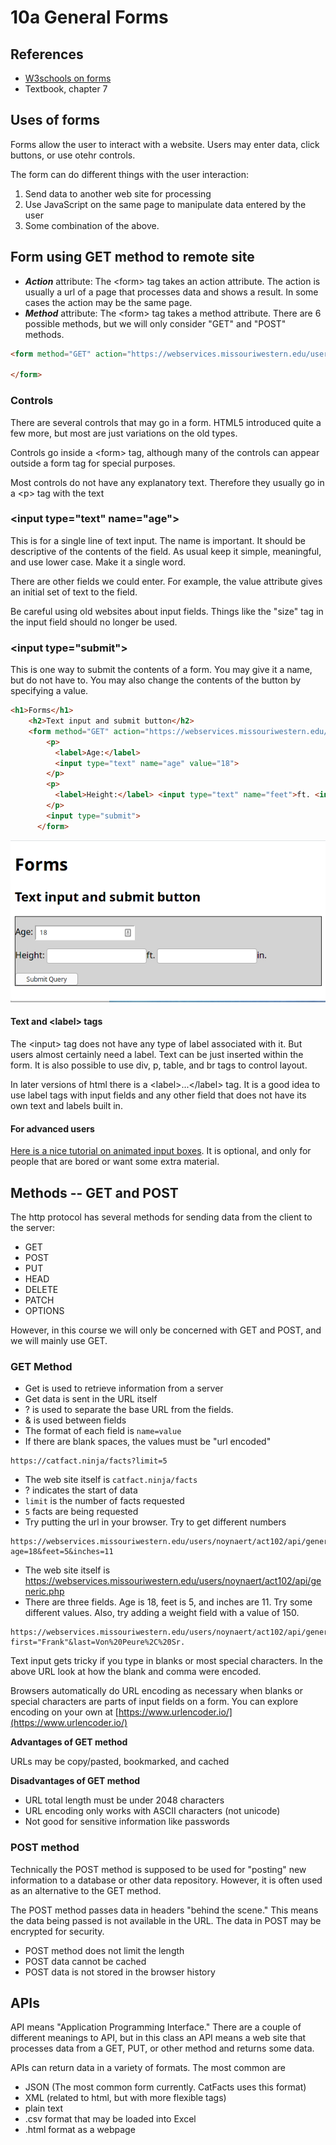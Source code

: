# 10a General Forms

## References

* [W3schools on forms](https://www.w3schools.com/html/html_forms.asp)
* Textbook, chapter 7

## Uses of forms

Forms allow the user to interact with a website. Users may enter data, click buttons, or use otehr controls.

The form can do different things with the user interaction:

1. Send data to another web site for processing
2. Use JavaScript on the same page to manipulate data entered by the user
3. Some combination of the above.

## Form using GET method to remote site

* ***Action*** attribute: The &lt;form> tag takes an action attribute.  The action is usually a url of a page that processes data and shows a result.  In some cases the action may be the same page.
* ***Method*** attribute: The &lt;form> tag takes a method attribute.  There are 6 possible methods, but we will only consider "GET" and "POST" methods.  

```html
<form method="GET" action="https://webservices.missouriwestern.edu/users/noynaert/act102/api/generic.php">

</form>
```

### Controls

There are several controls that may go in a form.  HTML5 introduced quite a few more, but most are just variations on the old types.

Controls go inside a &lt;form> tag, although many of the controls can appear outside a form tag for special purposes.

Most controls do not have any explanatory text.  Therefore they usually go in a &lt;p> tag with the text

### &lt;input type="text" name="age">

This is for a single line of text input.  The name is important.  It should be descriptive of the contents of the field. As usual keep it simple, meaningful, and use lower case.  Make it a single word.

There are other fields we could enter.  For example, the value attribute gives an initial set of text to the field.

Be careful using old websites about input fields.  Things like the "size" tag in the input field should no longer be used.

### &lt;input type="submit">

This is one way to submit the contents of a form.  You may give it a name, but do not have to.  You may also change the contents of the button by specifying a value.

```html
<h1>Forms</h1>
    <h2>Text input and submit button</h2>
    <form method="GET" action="https://webservices.missouriwestern.edu/users/noynaert/act102/api/generic.php">
        <p>
          <label>Age:</label>
          <input type="text" name="age" value="18"> 
        </p>
        <p>
          <label>Height:</label> <input type="text" name="feet">ft. <input type="text" name="inches">in.
        </p>
        <input type="submit">
      </form>
```
![Example of Text Input in the browser](exampleCode/images/01TextAndSubmit.png)


#### Text and &lt;label> tags

The &lt;input> tag does not have any type of label associated with it.  But users almost certainly need a label. Text can be just inserted within the form.  It is also possible to use div, p, table, and br tags to control layout.

In later versions of html there is a &lt;label>...&lt;/label> tag.  It is a good idea to use label tags with input fields and any other field that does not have its own text and labels built in.

#### For advanced users

[Here is a nice tutorial on animated input boxes](https://www.youtube.com/watch?v=IxRJ8vplzAo).  It is optional, and only for people that are bored or want some extra material.

## Methods -- GET and POST

The http protocol has several methods for sending data from the client to the server:

* GET
* POST
* PUT
* HEAD
* DELETE
* PATCH
* OPTIONS

However, in this course we will only be concerned with GET and POST, and we will mainly use GET.

### GET Method

* Get is used to retrieve information from a server
* Get data is sent in the URL itself
* ? is used to separate the base URL from the fields. 
* & is used between fields
* The format of each field is `name=value`
* If there are blank spaces, the values must be "url encoded"

```
https://catfact.ninja/facts?limit=5
```
* The web site itself is `catfact.ninja/facts`
* ? indicates the start of data
* `limit` is the number of facts requested
* `5` facts are being requested
* Try putting the url in your browser.  Try to get different numbers

```
https://webservices.missouriwestern.edu/users/noynaert/act102/api/generic.php?age=18&feet=5&inches=11
```
* The web site itself is https://webservices.missouriwestern.edu/users/noynaert/act102/api/generic.php
* There are three fields.  Age is 18, feet is 5, and inches are 11.  Try some different values.  Also, try adding a weight field with a value of 150.

```
https://webservices.missouriwestern.edu/users/noynaert/act102/api/generic.php?first="Frank"&last=Von%20Peure%2C%20Sr.
```

Text input gets tricky if you type in blanks or most special characters. In the above URL look at how the blank and comma were encoded.

Browsers automatically do URL encoding as necessary when blanks or special characters are parts of input fields on a form.  You can explore encoding on your own at [https://www.urlencoder.io/](https://www.urlencoder.io/)

**Advantages of GET method**

URLs may be copy/pasted, bookmarked, and cached

**Disadvantages of GET method**

* URL total length must be under 2048 characters
* URL encoding only works with ASCII characters (not unicode)
* Not good for sensitive information like passwords

### POST method

Technically the POST method is supposed to be used for "posting" new information to a database or other data repository.  However, it is often used as an alternative to the GET method.

The POST method passes data in headers "behind the scene."  This means the data being passed is not available in the URL.  The data in POST may be encrypted for security.

* POST method does not limit the length
* POST data cannot be cached
* POST data is not stored in the browser history

## APIs

API means "Application Programming Interface."  There are a couple of different meanings to API, but in this class an API means a web site that processes data from a GET, PUT, or other method and returns some data.

APIs can return data in a variety of formats.  The most common are

* JSON (The most common form currently.  CatFacts uses this format)
* XML (related to html, but with more flexible tags)
* plain text
* .csv format that may be loaded into Excel
* .html format as a webpage
  